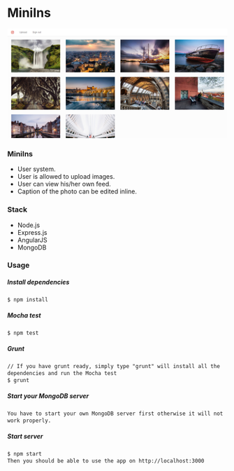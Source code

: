 # MiniIns

![shot](snapshot.png)

### MiniIns

- User system.
- User is allowed to upload images.
- User can view his/her own feed.
- Caption of the photo can be edited inline.

### Stack
- Node.js
- Express.js
- AngularJS
- MongoDB

### Usage

##### Install dependencies
```
$ npm install
```

##### Mocha test
```
$ npm test
```

##### Grunt
```
// If you have grunt ready, simply type "grunt" will install all the dependencies and run the Mocha test
$ grunt
```

##### Start your MongoDB server
```
You have to start your own MongoDB server first otherwise it will not work properly.
```

##### Start server
```
$ npm start
Then you should be able to use the app on http://localhost:3000
```
